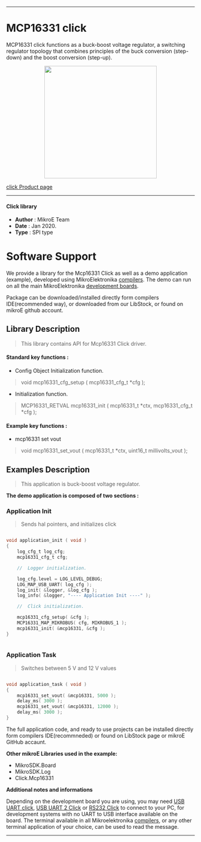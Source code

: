 
---
# MCP16331 click

MCP16331 click functions as a buck-boost voltage regulator, a switching regulator topology that combines principles of the buck conversion (step-down) and the boost conversion (step-up).

<p align="center">
  <img src="https://download.mikroe.com/images/click_for_ide/mcp16331_click.png" height=300px>
</p>

[click Product page](https://www.mikroe.com/mcp16331-click)

---


#### Click library 

- **Author**        : MikroE Team
- **Date**          : Jan 2020.
- **Type**          : SPI type


# Software Support

We provide a library for the Mcp16331 Click 
as well as a demo application (example), developed using MikroElektronika 
[compilers](https://shop.mikroe.com/compilers). 
The demo can run on all the main MikroElektronika [development boards](https://shop.mikroe.com/development-boards).

Package can be downloaded/installed directly form compilers IDE(recommended way), or downloaded from our LibStock, or found on mikroE github account. 

## Library Description

> This library contains API for Mcp16331 Click driver.

#### Standard key functions :

- Config Object Initialization function.
> void mcp16331_cfg_setup ( mcp16331_cfg_t *cfg ); 
 
- Initialization function.
> MCP16331_RETVAL mcp16331_init ( mcp16331_t *ctx, mcp16331_cfg_t *cfg );

#### Example key functions :

- mcp16331 set vout
> void mcp16331_set_vout ( mcp16331_t *ctx, uint16_t millivolts_vout );

## Examples Description

> This application is buck-boost voltage regulator.

**The demo application is composed of two sections :**

### Application Init 

> Sends hal pointers, and initializes click

```c

void application_init ( void )
{
    log_cfg_t log_cfg;
    mcp16331_cfg_t cfg;

    //  Logger initialization.

    log_cfg.level = LOG_LEVEL_DEBUG;
    LOG_MAP_USB_UART( log_cfg );
    log_init( &logger, &log_cfg );
    log_info( &logger, "---- Application Init ----" );

    //  Click initialization.

    mcp16331_cfg_setup( &cfg );
    MCP16331_MAP_MIKROBUS( cfg, MIKROBUS_1 );
    mcp16331_init( &mcp16331, &cfg );
}
  
```

### Application Task

> Switches between 5 V and 12 V values

```c

void application_task ( void )
{
    mcp16331_set_vout( &mcp16331, 5000 );
    delay_ms( 3000 );
    mcp16331_set_vout( &mcp16331, 12000 );
    delay_ms( 3000 );
}

```


The full application code, and ready to use projects can be  installed directly form compilers IDE(recommneded) or found on LibStock page or mikroE GitHub accaunt.

**Other mikroE Libraries used in the example:** 

- MikroSDK.Board
- MikroSDK.Log
- Click.Mcp16331

**Additional notes and informations**

Depending on the development board you are using, you may need 
[USB UART click](https://shop.mikroe.com/usb-uart-click), 
[USB UART 2 Click](https://shop.mikroe.com/usb-uart-2-click) or 
[RS232 Click](https://shop.mikroe.com/rs232-click) to connect to your PC, for 
development systems with no UART to USB interface available on the board. The 
terminal available in all Mikroelektronika 
[compilers](https://shop.mikroe.com/compilers), or any other terminal application 
of your choice, can be used to read the message.



---
